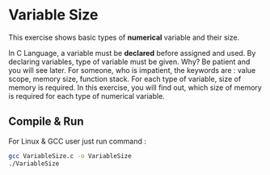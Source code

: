 # Variable Size

This exercise shows basic types of **numerical** variable and their size.

In C Language, a variable must be **declared** before assigned and used.
By declaring variables, type of variable must be given. Why?
Be patient and you will see later. For someone, who is impatient,
the keywords are : value scope, memory size, function stack.
For each type of variable, size of memory is required. In this exercise,
you will find out, which size of memory is required for each type of
numerical variable.

## Compile & Run

For Linux & GCC user just run command :

```bash
gcc VariableSize.c -o VariableSize
./VariableSize
```
